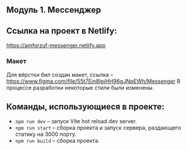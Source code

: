 ## Модуль 1. Мессенджер

## Ссылка на проект в Netlify:
https://amforzuf-messenger.netlify.app

### Макет
Для вёрстки бил создан макет, ссылка – https://www.figma.com/file/55t7Ein8IpiHH96gJNpEWh/Messenger
В процессе разработки некоторые стили были изменены.

## Команды, использующиеся в проекте:
- `npm run dev` – запуск Vite hot reload dev server.
- `npm run start` – сборка проекта и запуск сервера, раздающего статику на 3000 порту.
- `npm run build` – сборка проекта.


